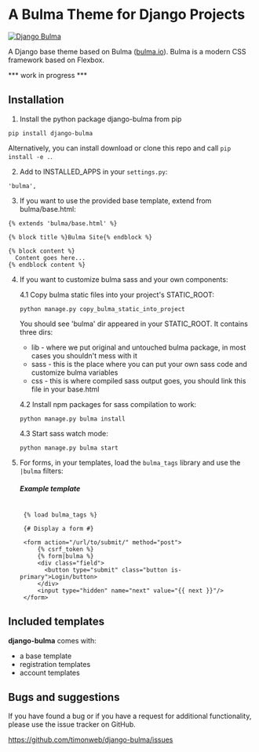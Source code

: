 # A Bulma Theme for Django Projects

<a href="https://github.com/timonweb/django-bulma"><img src="https://raw.githubusercontent.com/timonweb/django-bulma/master/demo/static/images/django-bulma-logo.png" alt="Django Bulma"></a>

A Django base theme based on Bulma (<a href="https://bulma.io/">bulma.io</a>). Bulma is a modern CSS framework based on Flexbox.

*** work in progress ***

## Installation

1. Install the python package django-bulma from pip

  ``pip install django-bulma``

  Alternatively, you can install download or clone this repo and call ``pip install -e .``.

2. Add to INSTALLED_APPS in your ``settings.py``:

  ``'bulma',``

3. If you want to use the provided base template, extend from bulma/base.html:

  ```
  {% extends 'bulma/base.html' %}

  {% block title %}Bulma Site{% endblock %}

  {% block content %}
    Content goes here...
  {% endblock content %}

  ```
  
4. If you want to customize bulma sass and your own components:

    4.1 Copy bulma static files into your project's STATIC_ROOT:

    ```
    python manage.py copy_bulma_static_into_project
    ```  
    You should see 'bulma' dir appeared in your STATIC_ROOT. It contains
    three dirs:
    * lib - where we put original and untouched bulma package, in most cases
    you shouldn't mess with it
    * sass - this is the place where you can put your own sass code and customize
    bulma variables
    * css - this is where compiled sass output goes, you should link this file
    in your base.html 

    4.2 Install npm packages for sass compilation to work:    
    
    ```
    python manage.py bulma install
    ```
    
    4.3 Start sass watch mode:
    ```
    python manage.py bulma start
    ```


4. For forms, in your templates, load the ``bulma_tags`` library and use the ``|bulma`` filters:

    ##### Example template
    
      ```django
    
       {% load bulma_tags %}
    
       {# Display a form #}
    
       <form action="/url/to/submit/" method="post">
           {% csrf_token %}
           {% form|bulma %}
           <div class="field">
             <button type="submit" class="button is-primary">Login/button>
           </div>
           <input type="hidden" name="next" value="{{ next }}"/>
       </form>

## Included templates

**django-bulma** comes with:
* a base template
* registration templates
* account templates

## Bugs and suggestions

If you have found a bug or if you have a request for additional functionality, please use the issue tracker on GitHub.

https://github.com/timonweb/django-bulma/issues
